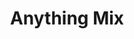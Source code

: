 ---
layout: post
title: "Anything Mix"
image: https://i3.lensdump.com/i/T4M1t9.png
model_count: 10
---